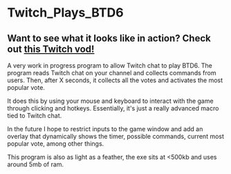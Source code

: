 # Twitch_Plays_BTD6

## Want to see what it looks like in action? Check out [this Twitch vod!](https://www.twitch.tv/videos/1491929331)

A very work in progress program to allow Twitch chat to play BTD6. The program reads Twitch chat on your channel and collects commands from users. Then, after X seconds, 
it collects all the votes and activates the most popular vote.

It does this by using your mouse and keyboard to interact with the game through clicking and hotkeys. Essentially, it's just a really advanced macro tied to Twitch chat.

In the future I hope to restrict inputs to the game window and add an overlay that dynamically shows the timer, possible commands, current most popular vote, among other things.

This program is also as light as a feather, the exe sits at <500kb and uses around 5mb of ram.
